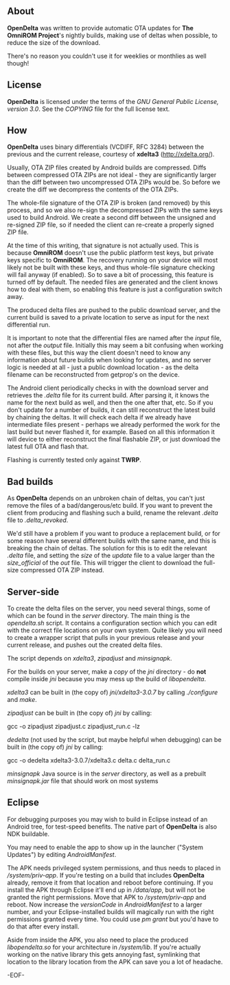 About
-----

**OpenDelta** was written to provide automatic OTA updates for 
**The OmniROM Project**'s nightly builds, making use of deltas when possible,
to reduce the size of the download.

There's no reason you couldn't use it for weeklies or monthlies as well though!


License
-------

**OpenDelta** is licensed under the terms of the *GNU General Public License,
version 3.0*. See the *COPYING* file for the full license text.


How
---

**OpenDelta** uses binary differentials (VCDIFF, RFC 3284) between the previous
and the current release, courtesy of **xdelta3** (<http://xdelta.org/>).

Usually, OTA ZIP files created by Android builds are compressed. Diffs between
compressed OTA ZIPs are not ideal - they are significantly larger than the diff
between two uncompressed OTA ZIPs would be. So before we create the diff we 
decompress the contents of the OTA ZIPs.

The whole-file signature of the OTA ZIP is broken (and removed) by this process, 
and so we also re-sign the decompressed ZIPs with the same keys used to build 
Android. We create a second diff between the unsigned and re-signed ZIP file,
so if needed the client can re-create a properly signed ZIP file.

At the time of this writing, that signature is not actually used. This is 
because **OmniROM** doesn't use the public platform test keys, but private keys
specific to **OmniROM**. The recovery running on your device will most likely
not be built with these keys, and thus whole-file signature checking will 
fail anyway (if enabled). So to save a bit of processing, this feature is
turned off by default. The needed files are generated and the client knows how 
to deal with them, so enabling this feature is just a configuration switch away.

The produced delta files are pushed to the public download server, and the 
current build is saved to a private location to serve as input for the next
differential run. 

It is important to note that the differential files are named after the *input*
file, not after the *output* file. Initially this may seem a bit confusing when
working with these files, but this way the client doesn't need to know any 
information about future builds when looking for updates, and no server logic
is needed at all - just a public download location - as the delta filename can
be reconstructed from getprop's on the device.

The Android client periodically checks in with the download server and 
retrieves the *.delta* file for its current build. After parsing it, it knows
the name for the next build as well, and then the one after that, etc. So 
if you don't update for a number of builds, it can still reconstruct the latest
build by chaining the deltas. It will check each delta if we already have 
intermediate files present - perhaps we already performed the work for the last
build but never flashed it, for example. Based on all this information it will
device to either reconstruct the final flashable ZIP, or just download the
latest full OTA and flash that. 

Flashing is currently tested only against **TWRP**.


Bad builds
----------

As **OpenDelta** depends on an unbroken chain of deltas, you can't just remove
the files of a bad/dangerous/etc build. If you want to prevent the client from
producing and flashing such a build, rename the relevant *.delta* file to
*.delta_revoked*.

We'd still have a problem if you want to produce a replacement build, or for
some reason have several different builds with the same name, and this is 
breaking the chain of deltas. The solution for this is to edit the relevant
*.delta* file, and setting the *size* of the *update* file to a value larger
than the *size_official* of the *out* file. This will trigger the client to
download the full-size compressed OTA ZIP instead.


Server-side
-----------

To create the delta files on the server, you need several things, some of 
which can be found in the *server* directory. The main thing is the 
*opendelta.sh* script. It contains a configuration section which you can edit 
with the correct file locations on your own system. Quite likely you will need
to create a wrapper script that pulls in your previous release and your 
current release, and pushes out the created delta files.

The script depends on *xdelta3*, *zipadjust* and *minsignapk*.

For the builds on your server, make a *copy* of the *jni* directory - do **not**
compile inside *jni* because you may mess up the build of *libopendelta*.  

*xdelta3* can be built in (the copy of) *jni/xdelta3-3.0.7* by calling *./configure*
and *make*.

*zipadjust* can be built in (the copy of) *jni* by calling:

gcc -o zipadjust zipadjust.c zipadjust_run.c -lz

*dedelta* (not used by the script, but maybe helpful when debugging) can be built
in (the copy of) *jni* by calling:

gcc -o dedelta xdelta3-3.0.7/xdelta3.c delta.c delta_run.c

*minsignapk* Java source is in the *server* directory, as well as a prebuilt
*minsignapk.jar* file that should work on most systems


Eclipse
-------

For debugging purposes you may wish to build in Eclipse instead of an Android
tree, for test-speed benefits. The native part of **OpenDelta** is also NDK
buildable.

You may need to enable the app to show up in the launcher ("System Updates")
by editing *AndroidManifest*.

The APK needs privileged system permissions, and thus needs to placed in
*/system/priv-app*. If you're testing on a build that includes **OpenDelta**
already, remove it from that location and reboot before continuing. If you
install the APK through Eclipse it'll end up in */data/app*, but will not be
granted the right permissions. Move that APK to */system/priv-app* and reboot.
Now increase the *versionCode* in *AndroidManifest* to a larger number, and
your Eclipse-installed builds will magically run with the right permissions
granted every time. You could use *pm grant* but you'd have to do that after
every install.
  
Aside from inside the APK, you also need to place the produced *libopendelta.so*
for your architecture in */system/lib*. If you're actually working on the
native library this gets annoying fast, symlinking that location to the library
location from the APK can save you a lot of headache. 


-EOF-